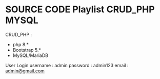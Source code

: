 # SOURCE CODE Playlist CRUD_PHP MYSQL 
CRUD_PHP : 
- php 8.*
- Bootstrap 5.*
- MySQL/MariaDB

User Login 
username : admin
password : admin123
email : admin@gmail.com

